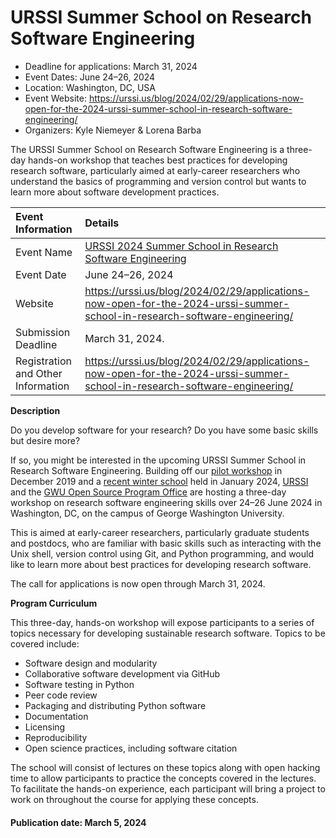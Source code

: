 # URSSI Summer School on Research Software Engineering

- Deadline for applications: March 31, 2024
- Event Dates: June 24–26, 2024
- Location: Washington, DC, USA
- Event Website: https://urssi.us/blog/2024/02/29/applications-now-open-for-the-2024-urssi-summer-school-in-research-software-engineering/
- Organizers: Kyle Niemeyer & Lorena Barba

<!-- begin deck text -->
The URSSI Summer School on Research Software Engineering is a three-day hands-on workshop that teaches best practices for developing research software,
particularly aimed at early-career researchers who understand the basics of programming and version control but wants to learn more about software development practices.
<!-- end deck text -->

Event Information | Details
:--- | :---			   
Event Name | [URSSI 2024 Summer School in Research Software Engineering](https://urssi.us/blog/2024/02/29/applications-now-open-for-the-2024-urssi-summer-school-in-research-software-engineering/)
Event Date | June 24–26, 2024
Website | https://urssi.us/blog/2024/02/29/applications-now-open-for-the-2024-urssi-summer-school-in-research-software-engineering/
Submission Deadline | March 31, 2024.
Registration and Other Information | https://urssi.us/blog/2024/02/29/applications-now-open-for-the-2024-urssi-summer-school-in-research-software-engineering/


**Description** 

Do you develop software for your research? Do you have some basic skills but desire more?

If so, you might be interested in the upcoming URSSI Summer School in Research Software Engineering. 
Building off our [pilot workshop](https://urssi.us/blog/2020/01/29/report-from-the-urssi-winter-school-pilot/) in December 2019 and a 
[recent winter school](https://urssi.us/blog/2023/10/31/applications-now-open-for-the-2024-urssi-winter-school-in-research-software-engineering/) held in January 2024, 
[URSSI](https://urssi.us) and the [GWU Open Source Program Office](https://library.gwu.edu/ospo) are hosting a three-day workshop on research software engineering skills 
over 24–26 June 2024 in Washington, DC, on the campus of George Washington University.

This is aimed at early-career researchers, particularly graduate students and postdocs, who are familiar with basic skills such as interacting with the Unix shell, 
version control using Git, and Python programming, and would like to learn more about best practices for developing research software.

The call for applications is now open through March 31, 2024.

**Program Curriculum**

This three-day, hands-on workshop will expose participants to a series of topics necessary for developing sustainable research software. Topics to be covered include:

* Software design and modularity
* Collaborative software development via GitHub
* Software testing in Python
* Peer code review
* Packaging and distributing Python software
* Documentation
* Licensing
* Reproducibility
* Open science practices, including software citation

The school will consist of lectures on these topics along with open hacking time to allow participants to practice the concepts covered in the lectures. 
To facilitate the hands-on experience, each participant will bring a project to work on throughout the course for applying these concepts.

#### Publication date: March 5, 2024

<!---
Publish: yes
Topics: in-person learning, software engineering, design, strategies for more effective teams, testing, continuous integration testing, release and deployment
--->
